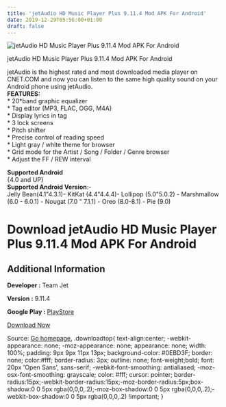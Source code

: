 ```yaml
---
title: 'jetAudio HD Music Player Plus 9.11.4 Mod APK For Android'
date: 2019-12-29T05:56:00+01:00
draft: false
---
```


![jetAudio HD Music Player Plus 9.11.4 Mod APK For Android](https://i0.wp.com/apkhome.net/wp-content/uploads/2019/12/jetAudio-HD-Music-Player-Plus-9.11.4-Mod.png "jetAudio HD Music Player Plus 9.11.4 Mod APK For Android")

  

jetAudio HD Music Player Plus 9.11.4 Mod APK For Android

jetAudio is the highest rated and most downloaded media player on CNET.COM and now you can listen to the same high quality sound on your Android phone using jetAudio.  
**FEATURES:**  
\* 20\*band graphic equalizer  
\* Tag editor (MP3, FLAC, OGG, M4A)  
\* Display lyrics in tag  
\* 3 lock screens  
\* Pitch shifter  
\* Precise control of reading speed  
\* Light gray / white theme for browser  
\* Grid mode for the Artist / Song / Folder / Genre browser  
\* Adjust the FF / REW interval

**Supported Android**  
{4.0 and UP}  
**Supported Android Version**:-  
Jelly Bean(4.1"4.3.1)- KitKat (4.4"4.4.4)- Lollipop (5.0"5.0.2) - Marshmallow (6.0 - 6.0.1) - Nougat (7.0 " 7.1.1) - Oreo (8.0-8.1) - Pie (9.0)

Download jetAudio HD Music Player Plus 9.11.4 Mod APK For Android
=================================================================

Additional Information
----------------------

**Developer :** Team Jet

**Version :** 9.11.4

**Google Play :** [PlayStore](https://play.google.com/store/apps/details?id=com.jetappfactory.jetaudioplus)

  

[Download Now](https://store4app.co/post/jetaudio-hd-music-player-plus-9-11-4-mod-apk-for-android_1577543362)

  
Source: [Go homepage.](https://store4app.co/post/jetaudio-hd-music-player-plus-9-11-4-mod-apk-for-android_1577543362) .downloadtop{ text-align:center; -webkit-appearance: none; -moz-appearance: none; appearance: none; width: 100%; padding: 9px 9px 11px 13px; background-color: #0EBD3F; border: none; color:#fff; border-radius: 3px; outline: none; font-weight;bold; font: 20px 'Open Sans', sans-serif; -webkit-font-smoothing: antialiased; -moz-osx-font-smoothing: grayscale; color: #fff; cursor: pointer; border-radius:15px;-webkit-border-radius:15px;-moz-border-radius:5px;box-shadow:0 0 5px rgba(0,0,0,.2);-moz-box-shadow:0 0 5px rgba(0,0,0,.2);-webkit-box-shadow:0 0 5px rgba(0,0,0,.2) !important; }